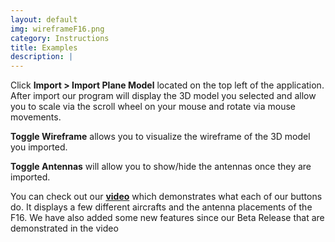 ```yaml
---
layout: default
img: wireframeF16.png
category: Instructions
title: Examples
description: |
---
```

  <p>Click <b>Import > Import Plane Model</b> located on the top left of the application. After import our program will display the 3D model you selected and allow you to scale via the scroll wheel on your mouse and rotate via mouse movements.</p>
  <p><b>Toggle Wireframe</b> allows you to visualize the wireframe of the 3D model you imported.</p>
  <p><b>Toggle Antennas</b> will allow you to show/hide the antennas once they are imported. </p>
  <p>You can check out our <a href ="https://youtu.be/E1GDdNYzrLE" target = "_blank"> <b>video</b></a> which demonstrates what each of our buttons do. It displays a few different aircrafts and the antenna placements of the F16. We have also added some new features since our Beta Release that are demonstrated in the video</p>
